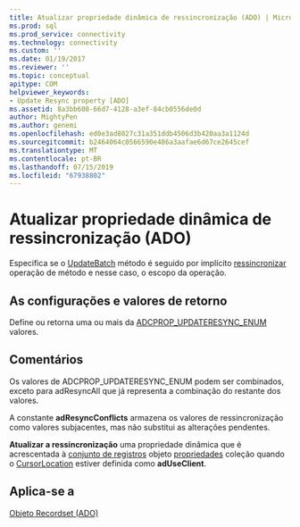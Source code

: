 ```yaml
---
title: Atualizar propriedade dinâmica de ressincronização (ADO) | Microsoft Docs
ms.prod: sql
ms.prod_service: connectivity
ms.technology: connectivity
ms.custom: ''
ms.date: 01/19/2017
ms.reviewer: ''
ms.topic: conceptual
apitype: COM
helpviewer_keywords:
- Update Resync property [ADO]
ms.assetid: 8a3bb608-66d7-4128-a3ef-84cb0556de0d
author: MightyPen
ms.author: genemi
ms.openlocfilehash: ed0e3ad8027c31a351ddb4506d3b420aa3a1124d
ms.sourcegitcommit: b2464064c0566590e486a3aafae6d67ce2645cef
ms.translationtype: MT
ms.contentlocale: pt-BR
ms.lasthandoff: 07/15/2019
ms.locfileid: "67938802"
---
```

# <a name="update-resync-property-dynamic-ado"></a>Atualizar propriedade dinâmica de ressincronização (ADO)
Especifica se o [UpdateBatch](../../../ado/reference/ado-api/updatebatch-method.md) método é seguido por implícito [ressincronizar](../../../ado/reference/ado-api/resync-method.md) operação de método e nesse caso, o escopo da operação.  
  
## <a name="settings-and-return-values"></a>As configurações e valores de retorno  
 Define ou retorna uma ou mais da [ADCPROP_UPDATERESYNC_ENUM](../../../ado/reference/ado-api/adcprop-updateresync-enum.md) valores.  
  
## <a name="remarks"></a>Comentários  
 Os valores de ADCPROP_UPDATERESYNC_ENUM podem ser combinados, exceto para adResyncAll que já representa a combinação do restante dos valores.  
  
 A constante **adResyncConflicts** armazena os valores de ressincronização como valores subjacentes, mas não substitui as alterações pendentes.  
  
 **Atualizar a ressincronização** uma propriedade dinâmica que é acrescentada à [conjunto de registros](../../../ado/reference/ado-api/recordset-object-ado.md) objeto [propriedades](../../../ado/reference/ado-api/properties-collection-ado.md) coleção quando o [CursorLocation](../../../ado/reference/ado-api/cursorlocation-property-ado.md) estiver definida como **adUseClient**.  
  
## <a name="applies-to"></a>Aplica-se a  
 [Objeto Recordset (ADO)](../../../ado/reference/ado-api/recordset-object-ado.md)
